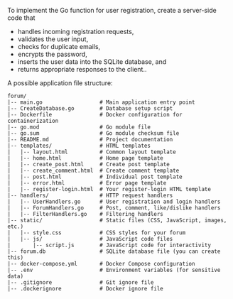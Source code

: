To implement the Go function for user registration, create a server-side code that

- handles incoming registration requests,
- validates the user input,
- checks for duplicate emails,
- encrypts the password,
- inserts the user data into the SQLite database, and
- returns appropriate responses to the client..



A possible application file structure:

```
forum/
|-- main.go                  # Main application entry point
|-- CreateDatabase.go        # Database setup script
|-- Dockerfile               # Docker configuration for containerization
|-- go.mod                   # Go module file
|-- go.sum                   # Go module checksum file
|-- README.md                # Project documentation
|-- templates/               # HTML templates
|   |-- layout.html          # Common layout template
|   |-- home.html            # Home page template
|   |-- create_post.html     # Create post template
|   |-- create_comment.html  # Create comment template
|   |-- post.html            # Individual post template
|   |-- error.html           # Error page template
|   |-- register-login.html  # Your register-login HTML template
|-- handlers/                # HTTP request handlers
|   |-- UserHandlers.go      # User registration and login handlers
|   |-- ForumHandlers.go     # Post, comment, like/dislike handlers
|   |-- FilterHandlers.go    # Filtering handlers
|-- static/                  # Static files (CSS, JavaScript, images, etc.)
|   |-- style.css            # CSS styles for your forum
|   |-- js/                  # JavaScript code files
|       |-- script.js        # JavaScript code for interactivity
|-- forum.db                 # SQLite database file (you can create this)
|-- docker-compose.yml       # Docker Compose configuration
|-- .env                     # Environment variables (for sensitive data)
|-- .gitignore               # Git ignore file
|-- .dockerignore            # Docker ignore file
```
